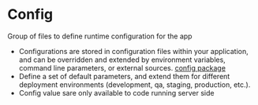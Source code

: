 # Config
Group of files to define runtime configuration for the app

 - Configurations are stored in configuration files within your application, and can be overridden and extended by environment variables, command line parameters, or external sources. [config package](https://www.npmjs.com/package/config)
 - Define a set of default parameters, and extend them for different deployment environments (development, qa, staging, production, etc.).
 - Config value sare only available to code running server side

